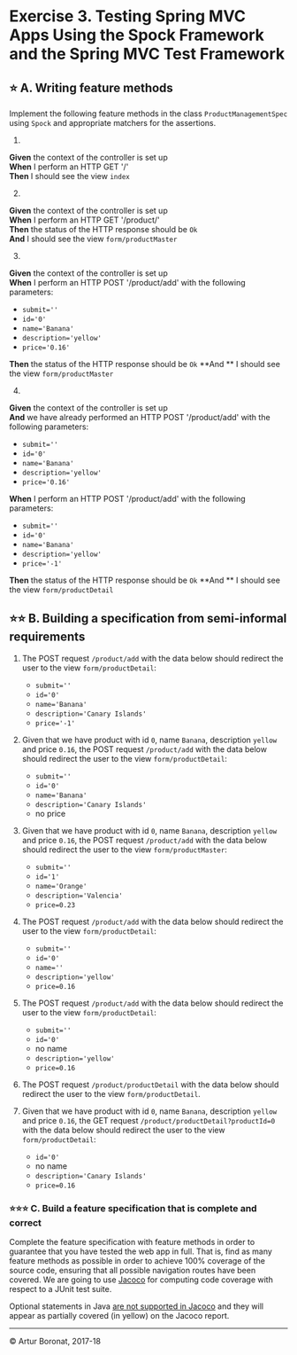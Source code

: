 <link rel='stylesheet' href='web/swiss.css'/>

# Exercise 3. Testing Spring MVC Apps Using the Spock Framework and the Spring MVC Test Framework

## :star: A. Writing feature methods

Implement the following feature methods in the class `ProductManagementSpec` using `Spock` and appropriate matchers for the assertions. 

1.

**Given** the context of the controller is set up<br/>
**When** I perform an HTTP GET '/'<br/>
**Then** I should see the view `index`<br/>

2.  

**Given** the context of the controller is set up<br/>
**When** I perform an HTTP GET '/product/'<br/>
**Then** the status of the HTTP response should be `Ok`<br/>
**And** I should see the view `form/productMaster`<br/>

3. 

**Given** the context of the controller is set up<br/>
**When** I perform an HTTP POST '/product/add' with the following parameters:
  * `submit=''`
  * `id='0'`
  * `name='Banana'`
  * `description='yellow'`
  * `price='0.16'`

**Then** the status of the HTTP response should be `Ok`
**And ** I should see the view `form/productMaster`<br/>
 
4. 

**Given** the context of the controller is set up<br/>
**And** we have already performed an HTTP POST '/product/add' with the following parameters:
  * `submit=''`
  * `id='0'`
  * `name='Banana'`
  * `description='yellow'`
  * `price='0.16'`
  
**When** I perform an HTTP POST '/product/add' with the following parameters:
  * `submit=''`
  * `id='0'`
  * `name='Banana'`
  * `description='yellow'`
  * `price='-1'`

**Then** the status of the HTTP response should be `Ok`
**And ** I should see the view `form/productDetail`<br/>
 


## :star::star: B. Building a specification from semi-informal requirements

1. The POST request `/product/add` with the data below should redirect the user to the view `form/productDetail`:
    * `submit=''`
    * `id='0'` 
    * `name='Banana'` 
    * `description='Canary Islands'` 
    * `price='-1'` 
  
2. Given that we have product with id `0`, name `Banana`, description `yellow` and price `0.16`, the POST request `/product/add` with the data below should redirect the user to the view `form/productDetail`:
    * `submit=''`
    * `id='0'` 
    * `name='Banana'` 
    * `description='Canary Islands'` 
    * no price

3. Given that we have product with id `0`, name `Banana`, description `yellow` and price `0.16`, the POST request `/product/add` with the data below should redirect the user to the view `form/productMaster`:
    * `submit=''`
    * `id='1'` 
    * `name='Orange'` 
    * `description='Valencia'` 
    * `price=0.23`

4. The POST request `/product/add` with the data below should redirect the user to the view `form/productDetail`:
    * `submit=''`
    * `id='0'` 
    * `name=''` 
    * `description='yellow'` 
    * `price=0.16`

5. The POST request `/product/add` with the data below should redirect the user to the view `form/productDetail`:
    * `submit=''`
    * `id='0'` 
    * no name
    * `description='yellow'` 
    * `price=0.16`

6. The POST request `/product/productDetail` with the data below should redirect the user to the view `form/productDetail`.

7. Given that we have product with id `0`, name `Banana`, description `yellow` and price `0.16`, the GET request `/product/productDetail?productId=0` with the data below should redirect the user to the view `form/productDetail`:
    * `id='0'` 
    * no name
    * `description='Canary Islands'` 
    * `price=0.16`

### :star::star::star: C. Build a feature specification that is complete and correct

Complete the feature specification with feature methods in order to guarantee that you have tested the web app in full. That is, find as many feature methods as possible in order to achieve 100% coverage of the source code, ensuring that all possible navigation routes have been covered. We are going to use [Jacoco](http://www.eclemma.org/jacoco/) for computing code coverage with respect to a JUnit test suite.

Optional statements in Java [are not supported in Jacoco](https://github.com/jacoco/jacoco/issues/345) and they will appear as partially covered (in yellow) on the Jacoco report.

***
&copy; Artur Boronat, 2017-18